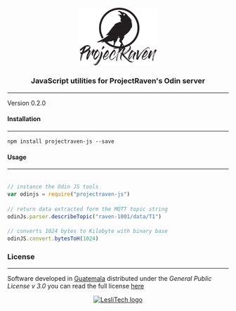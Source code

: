 <p align="center">
	<a href="https://raven.gt" target="_blank">
		<img width="175" alt="ProjectRaven logo" src="./docs/projectraven-logo.svg" />
	</a>
</p>

<h3 align="center">JavaScript utilities for ProjectRaven's Odin server</h3>

<hr/>

Version 0.2.0  


#### Installation
--------
```console
npm install projectraven-js --save
```


#### Usage
--------
```js

// instance the Odin JS tools
var odinjs = require("projectraven-js")

// return data extracted form the MQTT topic string
odinJs.parser.describeTopic("raven-1001/data/T1")

// converts 1024 bytes to Kilobyte with binary base
odinJS.convert.bytesToH(1024)

```


### License  
------
Software developed in [Guatemala](http://visitguatemala.com/) distributed under the *General Public License v 3.0* you can read the full license [here](http://www.gnu.org/licenses/gpl-3.0.html)

<p align="center">
	<a href="https://www.lesli.tech" target="_blank">
		<img alt="LesliTech logo" width="150" src="https://cdn.lesli.tech/leslitech/brand/leslitech-logo.svg" />
	</a>
</p>
